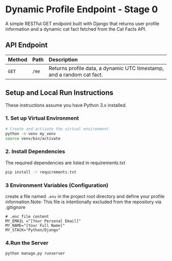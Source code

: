 # Dynamic Profile Endpoint - Stage 0

A simple RESTful GET endpoint built with Django that returns user profile information and a dynamic cat fact fetched from the Cat Facts API.

## API Endpoint

| Method | Path | Description |
| :--- | :--- | :--- |
| `GET` | `/me` | Returns profile data, a dynamic UTC timestamp, and a random cat fact. |

## Setup and Local Run Instructions

These instructions assume you have Python 3.x installed.

### 1. Set up Virtual Environment

```bash
# Create and activate the virtual environment
python -m venv my_venv
source venv/bin/activate  
```


### 2. Install Dependencies 
The required dependencies are listed in requirements.txt
``` bash
pip install -r requirements.txt
```
### 3 Environment Variables (Configuration)
create a file named `.env` in the project root directory and define your profile information.Note: This file is intentionally excluded from the repository via .gitignore 

```code 
# .enc file content
MY_EMAIL ="[Your Personal Email]"
MY_NAME="[Your Full Name]"
MY_STACK="Python/Django"
```

### 4.Run the Server 
``` bash
python manage.py runserver 
```
